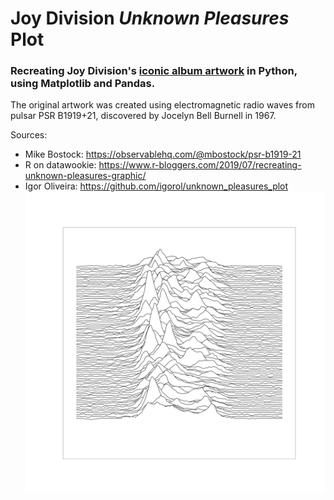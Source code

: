 # Joy Division _Unknown Pleasures_ Plot

### Recreating Joy Division's [iconic album artwork](https://en.wikipedia.org/wiki/Unknown_Pleasures) in Python, using Matplotlib and Pandas.

The original artwork was created using electromagnetic radio waves from pulsar PSR B1919+21, discovered by Jocelyn Bell Burnell in 1967.


Sources:
- Mike Bostock: https://observablehq.com/@mbostock/psr-b1919-21
- R on datawookie: https://www.r-bloggers.com/2019/07/recreating-unknown-pleasures-graphic/
- Igor Oliveira: https://github.com/igorol/unknown_pleasures_plot 
![](./joydiv_plot.png)
